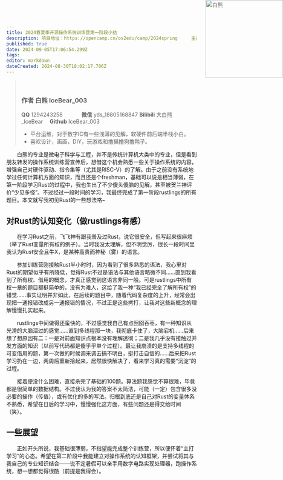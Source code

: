 ```yaml
---
title: 2024春夏季开源操作系统训练营第一阶段小结
description: 项目地址：https://opencamp.cn/os2edu/camp/2024spring     主办方： 清华大学操作系统实验室
published: true
date: 2024-09-05T17:06:54.299Z
tags: 
editor: markdown
dateCreated: 2024-08-30T18:02:17.706Z
---
```


> <img src="https://s2.loli.net/2024/09/03/g7JEaowHsvymSYl.jpg" alt="白熊" style="position: absolute; top: 0; right: 0px; width: 205px; height: 205px;">
> <br>
> 
> ### 作者 白熊 IceBear_003
> 
> <i class="fab fa-qq fa-sm"></i> **QQ** 1294243258 &emsp;&emsp;&emsp; <i class="fab fa-weixin fa-sm"></i> **微信** yds_18805168847
> <i class="fas fa-podcast fa-sm"></i> **Bilibili** 大白熊_IceBear&emsp; <i class="fab fa-github fa-sm"></i> **Github** IceBear_003
> - 平台运维，对于数字IC有一些浅薄的见解，软硬件前后端半栈小白。
> - 喜欢设计，画画，DIY，玩游戏和撸猫撸狗撸鸭子。
> 

&emsp;&emsp;白熊的专业是微电子科学与工程，并不是传统计算机大类中的专业，但是看到朋友转发的操作系统训练营宣传后，想借这个机会熟悉一些关于操作系统的内容，增强自己对硬件驱动、指令集等（尤其是RISC-V）的了解。由于之前没有系统地学过任何计算机方面的知识，而且还是个freshman，基础可以说是相当薄弱，在第一阶段学习Rust的过程中，我也生出了不少傻头傻脑的见解，甚至被贺兰神评价“少见多怪”。不过经过一段时间的学习，我最终完成了第一阶段rustlings的所有题目。本文就写我初见Rust的一些想法咯~

## 对Rust的认知变化（做rustlings有感）

&emsp;&emsp;在学习Rust之前，飞飞神有跟我普及过Rust，说它很安全，但写起来很麻烦（举了Rust变量所有权的例子）。当时我没太理解，但不明觉厉，很长一段时间里我认为Rust安全且牛X，是某种高贵而神秘（雾）的语言。

&emsp;&emsp;参加训练营刚接触Rust半小时时，因为看到了很多熟悉的语法，我心里对Rust的期望似乎有所降低，觉得Rust不过是语法与其他语言略微不同……直到我看到了所有权、借用的概念，才真正感觉到这语言非同一般。可是rustlings中所有权一章的题目都挺简单的，没有为难人，这给了我一种“我已经完全了解所有权”的错觉……事实证明并非如此，在后续的题目中，随着代码复杂度的上升，经常会出现把一通报错改成另一通报错的情况，不过正是这些拷打，让我对这些新概念的理解慢慢扎实起来。

&emsp;&emsp;rustlings中间做得还蛮快的，不过感觉我自己有点囫囵吞枣，有一种知识从光滑的大脑溜过的感觉……直到多线程那一块，我彻底卡住了，大脑宕机……后来想了想原因有二：一是对前面知识点根本没有理解透彻；二是我几乎没有接触过并发方面的知识（以前写代码都是傻乎乎单个过程）。最让我崩溃的是支持多线程的可变借用的题，第一次做的时候调来调去搞不明白，挺打击自信的……后来把Rust学习扔在一边，两周后重新拾起来，居然很快解决了，看来学习真的需要“沉淀”的过程。

&emsp;&emsp;接着便没什么困难，直接杀完了基础的100题。算法题我感觉不算很难，毕竟都是很简单的数据结构。不过我认为我的答案不太简洁，可能（一定）包含很多没必要的操作（传值），或有优化的多的写法。归根到底还是自己对Rust的变量体系不熟悉，希望在日后的学习中，慢慢强化这方面，有些问题还是得交给时间（笑）。

## 一些展望

&emsp;&emsp;正如开头所说，我基础很薄弱，不指望能完成整个训练营，所以便怀着“主打学习”的心态。希望在第二阶段中我能建立对操作系统的认知框架，并尝试将其与我自己的专业知识结合——说不定暑假可以亲手用数字电路实现处理器，跑操作系统，想一想都觉得很酷（前提是我得会）。